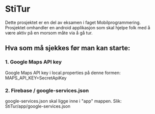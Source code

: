 # StiTur
Dette prosjektet er en del av eksamen i faget Mobilprogrammering. Prosjektet omhandler en android applikasjon som skal hjelpe folk med å være aktiv på en morsom måte via å gå tur.

## Hva som må sjekkes før man kan starte:
### 1. Google Maps API key
Google Maps API key i local.properties på denne formen: 
MAPS_API_KEY=SecretApiKey

### 2. Firebase / google-services.json
google-services.json skal ligge inne i "app" mappen. Slik: 
StiTur/app/google-services.json
